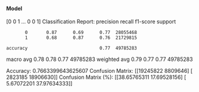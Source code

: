 #### Model
[0 0 1 ... 0 0 1]
Classification Report:
              precision    recall  f1-score   support

           0       0.87      0.69      0.77  28055468
           1       0.68      0.87      0.76  21729815

    accuracy                           0.77  49785283
   macro avg       0.78      0.78      0.77  49785283
weighted avg       0.79      0.77      0.77  49785283

Accuracy: 0.7663399643625607
Confusion Matrix:
[[19245822  8809646]
 [ 2823185 18906630]]
Confusion Matrix (%):
[[38.65765311 17.69528156]
 [ 5.67072201 37.97634333]]
